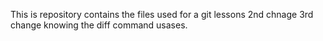 This is repository contains the files used for a git lessons
2nd chnage
3rd change
knowing the diff command usases. 